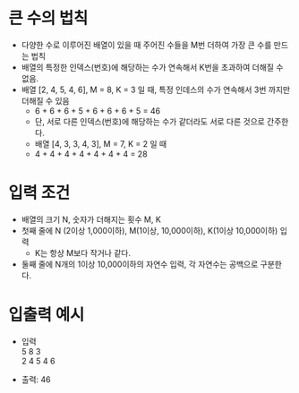 # 큰 수의 법칙
- 다양한 수로 이루어진 배열이 있을 때 주어진 수들을 M번 더하여 가장 큰 수를 만드는 법칙
- 배열의 특정한 인덱스(번호)에 해당하는 수가 연속해서 K번을 초과하여 더해질 수 없음.
- 배열 [2, 4, 5, 4, 6], M = 8, K = 3 일 때, 특정 인데스의 수가 연속해서 3번 까지만 더해질 수 있음
  - 6 + 6 + 6 + 5 + 6 + 6 + 6 + 5 = 46
  - 단, 서로 다른 인덱스(번호)에 해당하는 수가 같더라도 서로 다른 것으로 간주한다.
  - 배열 [4, 3, 3, 4, 3], M = 7, K = 2 일 때
  - 4 + 4 + 4 + 4 + 4 + 4 + 4 = 28

# 입력 조건
- 배열의 크기 N, 숫자가 더해지는 횟수 M, K
- 첫째 줄에 N (2이상 1,000이하), M(1이상, 10,000이하), K(1이상 10,000이하) 입력
  - K는 항상 M보다 작거나 같다.
- 둘째 줄에 N개의 1이상 10,000이하의 자연수 입력, 각 자연수는 공백으로 구분한다.

# 입출력 예시
- 입력<br>
5 8 3<br>
2 4 5 4 6

- 출력: 46
